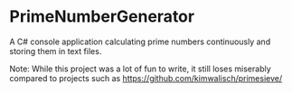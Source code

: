 # PrimeNumberGenerator
A C# console application calculating prime numbers continuously and storing them in text files.

Note: While this project was a lot of fun to write, it still loses miserably compared to projects such as https://github.com/kimwalisch/primesieve/
